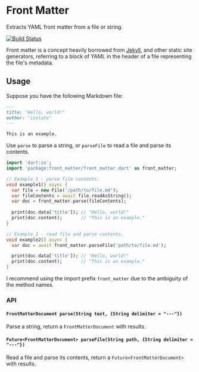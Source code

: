 # Front Matter

Extracts YAML front matter from a file or string.

[![Build Status](https://travis-ci.org/izolate/front-matter.svg?branch=master)](https://travis-ci.org/izolate/front-matter)

Front matter is a concept heavily borrowed from [Jekyll](https://github.com/jekyll/jekyll), and other static site generators, referring to a block of YAML in the header of a file representing the file's metadata.

## Usage
Suppose you have the following Markdown file:

```markdown
---
title: "Hello, world!"
author: "izolate"
---

This is an example.
```

Use `parse` to parse a string, or `parseFile` to read a file and parse its contents.

```dart
import 'dart:io';
import 'package:front_matter/front_matter.dart' as front_matter;

// Example 1 - parse file contents.
void example1() async {
  var file = new File('/path/to/file.md');
  var fileContents = await file.readAsString();
  var doc = front_matter.parse(fileContents);
  
  print(doc.data['title']); // "Hello, world!"
  print(doc.content);       // "This is an example."
}

// Example 2 - read file and parse contents.
void example2() async {
  var doc = await front_matter.parseFile('path/to/file.md');

  print(doc.data['title']); // "Hello, world!"
  print(doc.content);       // "This is an example."
}
```

I recommend using the import prefix `front_matter` due to the ambiguity of the method names.

### API

#### `FrontMatterDocument parse(String text, {String delimiter = "---"})`
Parse a string, return a `FrontMatterDocument` with results.

#### `Future<FrontMatterDocument> parseFile(String path, {String delimiter = "---"})`
Read a file and parse its contents, return a `Future<FrontMatterDocument>` with results.
